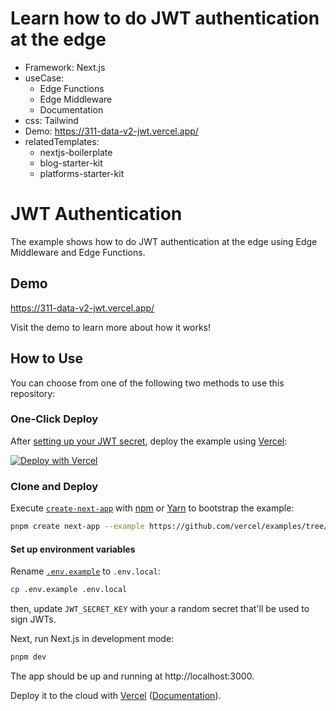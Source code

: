 # Learn how to do JWT authentication at the edge
* Framework: Next.js
* useCase:
  - Edge Functions
  - Edge Middleware
  - Documentation
* css: Tailwind
* Demo: https://311-data-v2-jwt.vercel.app/
* relatedTemplates:
  - nextjs-boilerplate
  - blog-starter-kit
  - platforms-starter-kit

# JWT Authentication

The example shows how to do JWT authentication at the edge using Edge Middleware and Edge Functions.

## Demo

https://311-data-v2-jwt.vercel.app/

Visit the demo to learn more about how it works!

## How to Use

You can choose from one of the following two methods to use this repository:

### One-Click Deploy

After [setting up your JWT secret](#set-up-environment-variables), deploy the example using [Vercel](https://vercel.com?utm_source=github&utm_medium=readme&utm_campaign=vercel-examples):

[![Deploy with Vercel](https://vercel.com/button)](https://vercel.com/new/clone?repository-url=https%3A%2F%2Fgithub.com%2Fvercel%2Fexamples%2Ftree%2Fmain%2Fedge-middleware%2Fjwt-authentication&env=JWT_SECRET_KEY&envDescription=Random%20secret%20that'll%20be%20used%20to%20sign%20JWTs&project-name=jwt-authentication&repo-name=jwt-authentication)

### Clone and Deploy

Execute [`create-next-app`](https://github.com/vercel/next.js/tree/canary/packages/create-next-app) with [npm](https://docs.npmjs.com/cli/init) or [Yarn](https://yarnpkg.com/lang/en/docs/cli/create/) to bootstrap the example:

```bash
pnpm create next-app --example https://github.com/vercel/examples/tree/main/edge-middleware/jwt-authentication
```

#### Set up environment variables

Rename [`.env.example`](.env.example) to `.env.local`:

```bash
cp .env.example .env.local
```

then, update `JWT_SECRET_KEY` with your a random secret that'll be used to sign JWTs.

Next, run Next.js in development mode:

```bash
pnpm dev
```

The app should be up and running at http://localhost:3000.

Deploy it to the cloud with [Vercel](https://vercel.com/new?utm_source=github&utm_medium=readme&utm_campaign=edge-middleware-eap) ([Documentation](https://nextjs.org/docs/deployment)).
